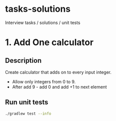 # tasks-solutions
Interview tasks / solutions / unit tests

# 1. Add One calculator
## Description
Create calculator that adds on to every input integer. 
- Allow only integers from 0 to 9. 
- After add 9 - add 0 and add +1 to next element

## Run unit tests
```bash
./gradlew test --info
```